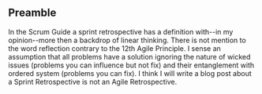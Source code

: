 
## Preamble

In the Scrum Guide a sprint retrospective has a definition with--in my opinion--more then a backdrop of linear thinking. There is not mention to the word reflection contrary to the 12th Agile Principle. I sense an assumption that all problems have a solution ignoring the nature of wicked issues (problems you can influence but not fix) and their entanglement with ordered system (problems you can fix). I think I will write a blog post about a Sprint Retrospective is not an Agile Retrospective.